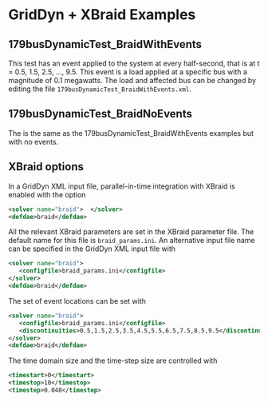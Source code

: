 # GridDyn + XBraid Examples

## 179busDynamicTest_BraidWithEvents

This test has an event applied to the system at every half-second, that is at
t = 0.5, 1.5, 2.5, ..., 9.5. This event is a load applied at a specific bus with
a magnitude of 0.1 megawatts. The load and affected bus can be changed by editing
the file `179busDynamicTest_BraidWithEvents.xml`.

## 179busDynamicTest_BraidNoEvents

The is the same as the 179busDynamicTest_BraidWithEvents examples but with no
events.

## XBraid options

In a GridDyn XML input file, parallel-in-time integration with XBraid is enabled
with the option

```xml
<solver name="braid">  </solver>
<defdae>braid</defdae>
```

All the relevant XBraid parameters are set in the XBraid parameter file. The
default name for this file is `braid_params.ini`. An alternative input file
name can be specified in the GridDyn XML input file with

```xml
<solver name="braid">
   <configfile>braid_params.ini</configfile>
</solver>
<defdae>braid</defdae>
```

The set of event locations can be set with

```xml
<solver name="braid">
   <configfile>braid_params.ini</configfile>
   <discontinuities>0.5,1.5,2.5,3.5,4.5,5.5,6.5,7.5,8.5,9.5</discontinuities>
</solver>
<defdae>braid</defdae>
```

The time domain size and the time-step size are controlled with

```xml
<timestart>0</timestart>
<timestop>10</timestop>
<timestep>0.048</timestep>
```
